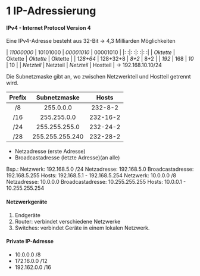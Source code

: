 # 1 IP-Adressierung

#### IPv4 - Internet Protocol Version 4
Eine IPv4-Adresse besteht aus 32-Bit -> 4,3 Milliarden Möglichkeiten

| *11000000* | 10101000 | *00001010* | 00001010 |
|:   :|:   :|:   :|:   :|
| *Oktette* | Oktette | *Oktette* | Oktette |
| *128+64* | 128+32+8 | *8+2* | 8+2 |
| *192* | 168 | *10* | 10 |
| *Netzteil* | Netzteil | *Netzteil* | Hostteil |
-> 192.168.10.10/24

Die Subnetzmaske gibt an, wo zwischen Netzwerkteil und Hostteil getrennt wird.

| Prefix | Subnetzmaske | Hosts |
|:---:|:---:|:---:|
|/8 |255.0.0.0     |232-8-2 |
|/16| 255.255.0.0  |232-16-2|
|/24| 255.255.255.0|232-24-2|
|/28|255.255.255.240|232-28-2|
- Netzadresse (erste Adresse)
- Broadcastadresse (letzte Adresse)(an alle)

Bsp.:
Netzwerk:    192.168.5.0 /24
Netzadresse:    192.168.5.0
Broadcastadresse:    192.168.5.255
Hosts:    192.168.5.1 - 192.168.5.254
Netzwerk:    10.0.0.0  /8
Netzadresse:    10.0.0.0
Broadcastadresse:    10.255.255.255
Hosts:    10.0.0.1 - 10.255.255.254

#### Netzwerkgeräte
1. Endgeräte
2. Router: verbindet verschiedene Netzwerke
3. Switches: verbindet Geräte in einem lokalen Netzwerk.

#### Private IP-Adresse
- 10.0.0.0 /8
- 172.16.0.0 /12
- 192.162.0.0 /16
